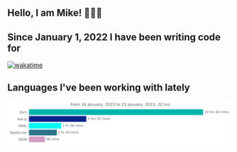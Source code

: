 ## Hello, I am Mike! 🙋🏻‍♂️

## Since January 1, 2022 I have been writing code for

[![wakatime](https://wakatime.com/badge/user/14aaa887-f33c-4964-831a-f5571f887a02.svg)](https://wakatime.com/@14aaa887-f33c-4964-831a-f5571f887a02)

## Languages I've been working with lately

<img
  src="https://github.com/mikezamayias/mikezamayias/blob/main/images/stat.svg"
  alt="WakaTime Activity"
/>
